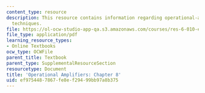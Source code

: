 ```yaml
---
content_type: resource
description: This resource contains information regarding operational-amplifier design
  techniques.
file: https://ol-ocw-studio-app-qa.s3.amazonaws.com/courses/res-6-010-electronic-feedback-systems-spring-2013/ef9754487867fe8ef29499bb97a8b375_MITRES_6-010S13_chap08.pdf
file_type: application/pdf
learning_resource_types:
- Online Textbooks
ocw_type: OCWFile
parent_title: Textbook
parent_type: SupplementalResourceSection
resourcetype: Document
title: 'Operational Amplifiers: Chapter 8'
uid: ef975448-7867-fe8e-f294-99bb97a8b375
---
```

